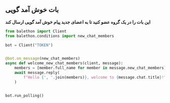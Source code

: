 ## بات خوش آمد گویی

**این بات را در یک گروه عضو کنید تا به اعضای جدید پیام خوش آمد گویی ارسال کند**

```python
from balethon import Client
from balethon.conditions import new_chat_members

bot = Client("TOKEN")


@bot.on_message(new_chat_members)
async def welcome_new_chat_members(client, message):
    members = [member.full_name for member in message.new_chat_members]
    await message.reply(
        f"Hello {', '.join(members)}, welcome to {message.chat.title}!"
    )


bot.run_polling()
```